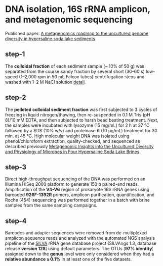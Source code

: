 # DNA isolation, 16S rRNA amplicon, and metagenomic sequencing

Published paper: [A metagenomics roadmap to the uncultured genome diversity in hypersaline soda lake sediments](https://microbiomejournal.biomedcentral.com/articles/10.1186/s40168-018-0548-7)

## step-1

The **colloidal fraction** of each sediment sample (~ 10% of 50 g) was separated from the course sandy fraction by several short (30–60 s) low-speed (1–2,000 rpm in 50 mL Falcon tubes) centrifugation steps and washed with 1–2 M NaCl solution [detail](http://academics.wellesley.edu/Biology/Concepts/Html/molarsolutions.html). 

## step-2

The **pelleted colloidal sediment fraction** was first subjected to 3 cycles of freezing in liquid nitrogen/thawing, then re-suspended in 0.1 M Tris (pH 8)/10 mM EDTA, and then subjected to harsh bead beating treatment. Next, the samples were incubated with lysozyme (15 mg/mL) for 2 h at 37 °C followed by a SDS (10% w/v) and proteinase K (10 μg/mL) treatment for 30 min. at 45 °C. High molecular weight DNA was isolated using phenol/chloroform extraction, quality-checked, and sequenced as described previously [Metagenomic Insights into the Uncultured Diversity and Physiology of Microbes in Four Hypersaline Soda Lake Brines](https://doi.org/10.3389/fmicb.2016.00211).

## step-3

Direct high-throughput sequencing of the DNA was performed on an Illumina HiSeq 2000 platform to generate 150 b paired-end reads. Amplification of the **V4-V6** region of prokaryote 16S rRNA genes using barcoded **926F-1392R** primers, amplicon purification, quantification, and Roche (454)-sequencing was performed together in a batch with brine samples from the same sampling campaigns. 

## step-4

Barcodes and adapter sequences were removed from de-multiplexed amplicon sequence reads and analyzed with the automated NGS analysis pipeline of the [SILVA](https://academic.oup.com/nar/article/41/D1/D590/1069277) rRNA gene database project (SILVAngs 1.3, database release **version 128**) using default parameters. 
The OTUs (**97% identity**) assigned down to the **genus** level were only considered when they had a **relative abundance ≥ 0.1%** in at least one of the five datasets.




